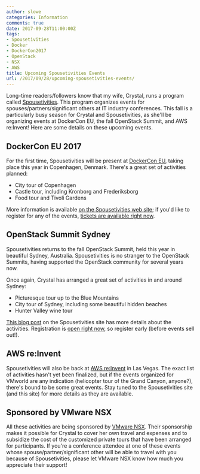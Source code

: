 ```yaml
---
author: slowe
categories: Information
comments: true
date: 2017-09-28T11:00:00Z
tags:
- Spousetivities
- Docker
- DockerCon2017
- OpenStack
- NSX
- AWS
title: Upcoming Spousetivities Events
url: /2017/09/28/upcoming-spousetivities-events/
---
```


Long-time readers/followers know that my wife, Crystal, runs a program called [Spousetivities][link-1]. This program organizes events for spouses/partners/significant others at IT industry conferences. This fall is a particularly busy season for Crystal and Spousetivities, as she'll be organizing events at DockerCon EU, the fall OpenStack Summit, and AWS re:Invent! Here are some details on these upcoming events.<!--more-->

## DockerCon EU 2017

For the first time, Spousetivities will be present at [DockerCon EU][link-2], taking place this year in Copenhagen, Denmark. There's a great set of activities planned:

* City tour of Copenhagen
* Castle tour, including Kronborg and Frederiksborg
* Food tour and Tivoli Gardens

More information is available [on the Spousetivities web site][link-4]; if you'd like to register for any of the events, [tickets are available right now][link-3].

## OpenStack Summit Sydney

Spousetivities returns to the fall OpenStack Summit, held this year in beautiful Sydney, Australia. Spousetivities is no stranger to the OpenStack Summits, having supported the OpenStack community for several years now.

Once again, Crystal has arranged a great set of activities in and around Sydney:

* Picturesque tour up to the Blue Mountains
* City tour of Sydney, including some beautiful hidden beaches
* Hunter Valley wine tour

[This blog post][link-6] on the Spousetivities site has more details about the activities. Registration is [open right now][link-5], so register early (before events sell out!).

## AWS re:Invent

Spousetivities will also be back at [AWS re:Invent][link-7] in Las Vegas. The exact list of activities hasn't yet been finalized, but if the events organized for VMworld are any indication (helicopter tour of the Grand Canyon, anyone?), there's bound to be some great events. Stay tuned to the Spousetivities site (and this site) for more details as they are available.

## Sponsored by VMware NSX

All these activities are being sponsored by [VMware NSX][link-8]. Their sponsorship makes it possible for Crystal to cover her own travel and expenses and to subsidize the cost of the customized private tours that have been arranged for participants. If you're a conference attendee at one of these events whose spouse/partner/significant other will be able to travel with you because of Spousetivities, please let VMware NSX know how much you appreciate their support!



[link-1]: http://spousetivities.com/
[link-2]: https://europe-2017.dockercon.com/
[link-3]: https://spousetivities.ticketleap.com/dockercon-copenhagen-2017/
[link-4]: http://spousetivities.com/2017/09/spousetivities-at-dockercon-europe/
[link-5]: https://spousetivities.ticketleap.com/openstack-summit-sydney-2017/dates
[link-6]: http://spousetivities.com/2017/09/join-us-for-year-3-at-openstack-summit/
[link-7]: https://reinvent.awsevents.com/
[link-8]: http://www.vmware.com/products/nsx.html
